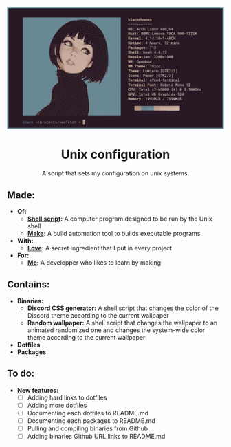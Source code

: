 <div align="center">
  <a href="https://github.com/serapagranchose/unix-configuration">
    <img src="assets/images/thumbnail.png" alt="thumbnail" width="750">
  </a>

  <h1>Unix configuration</h1>
  <p>A script that sets my configuration on unix systems.</p>
</div>

## Made:

- **Of:**
    - [**Shell script**](https://Depedencies)**:** A computer program designed to be run by the Unix shell
    - [**Make**](https://Depedencies)**:** A build automation tool to builds executable programs
- **With:**
    - [**Love**](https://rebrand.ly/r1ckr0l13r)**:** A secret ingredient that I put in every project
- **For:**
    - [**Me**](https://github.com/serapagranchose)**:** A developper who likes to learn by making

## Contains:

- **Binaries:**
    - **Discord CSS generator:** A shell script that changes the color of the Discord theme according to the current wallpaper
    - **Random wallpaper:** A shell script that changes the wallpaper to an animated randomized one and changes the system-wide color theme according to the current wallpaper
- **Dotfiles**
- **Packages**

## To do:

- **New features:**
    - [ ] Adding hard links to dotfiles
    - [ ] Adding more dotfiles
    - [ ] Documenting each dotfiles to README.md
    - [ ] Documenting each packages to README.md
    - [ ] Pulling and compiling binaries from Github
    - [ ] Adding binaries Github URL links to README.md
